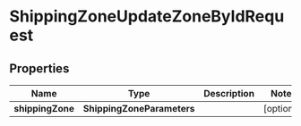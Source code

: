 

# ShippingZoneUpdateZoneByIdRequest


## Properties

| Name | Type | Description | Notes |
|------------ | ------------- | ------------- | -------------|
|**shippingZone** | **ShippingZoneParameters** |  |  [optional] |



